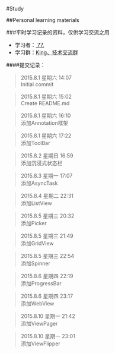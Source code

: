 #Study

##Personal learning materials

###平时学习记录的资料，仅供学习交流之用
* 学习者：[  77.](http://wpa.qq.com/msgrd?v=3&uin=951203598&site=qq&menu=yes "点击这里联系作者")<br>
* 学习群：[King、技术交流群](http://shang.qq.com/wpa/qunwpa?idkey=a1488cba8fc51aaa456a82105afafa34276957bd41337abcd0e593a098d9c56a "点击加群")<br>

####提交记录：
>2015.8.1 星期六 14:07<br>
>Initial commit<br>

>2015.8.1 星期六 15:02<br>
>Create README.md<br>

>2015.8.1 星期六 16:10<br>
>添加Annotation框架<br>

>2015.8.1 星期六 17:22<br>
>添加ToolBar<br>

>2015.8.2 星期日 16:59<br>
>添加沉浸式状态栏<br>

>2015.8.3 星期一 17:07<br>
>添加AsyncTask<br>

>2015.8.4 星期二 22:31<br>
>添加ListView<br>

>2015.8.5 星期三 20:32<br>
>添加Picker<br>

>2015.8.5 星期三 21:49<br>
>添加GridView<br>

>2015.8.5 星期三 22:54<br>
>添加Spinner<br>

>2015.8.6 星期四 22:19<br>
>添加ProgressBar<br>

>2015.8.6 星期四 23:17<br>
>添加WebView<br>

>2015.8.10 星期一 21:42<br>
>添加ViewPager<br>

>2015.8.10 星期一 23:01<br>
>添加ViewFlipper<br>
